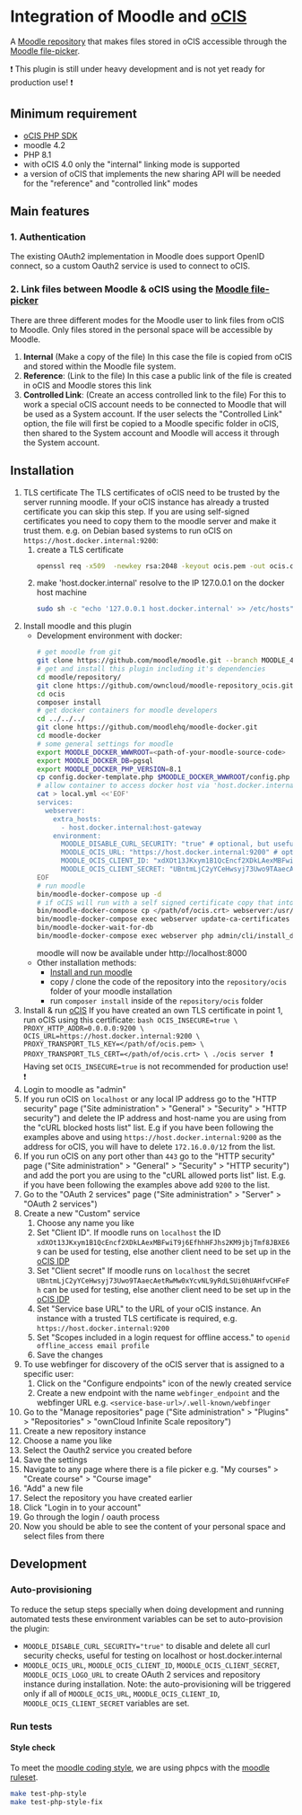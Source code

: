 # Integration of Moodle and [oCIS](https://doc.owncloud.com/ocis/next/)

A [Moodle repository](https://docs.moodle.org/402/en/Repositories) that makes files stored in oCIS accessible through the [Moodle file-picker](https://docs.moodle.org/402/en/File_picker).

:exclamation: This plugin is still under heavy development and is not yet ready for production use! :exclamation:

## Minimum requirement
- [oCIS PHP SDK](https://github.com/owncloud/ocis-php-sdk/)
- moodle 4.2
- PHP 8.1
- with oCIS 4.0 only the "internal" linking mode is supported
- a version of oCIS that implements the new sharing API will be needed for the "reference" and "controlled link" modes

## Main features

### 1. Authentication
The existing OAuth2 implementation in Moodle does support OpenID connect, so a custom Oauth2 service is used to connect to oCIS.

### 2. Link files between Moodle & oCIS using the [Moodle file-picker](https://docs.moodle.org/402/en/File_picker)

There are three different modes for the Moodle user to link files from oCIS to Moodle. Only files stored in the personal space will be accessible by Moodle.

1. **Internal** (Make a copy of the file)
   In this case the file is copied from oCIS and stored within the Moodle file system.
2. **Reference**: (Link to the file)
   In this case a public link of the file is created in oCIS and Moodle stores this link
3. **Controlled Link**: (Create an access controlled link to the file)
   For this to work a special oCIS account needs to be connected to Moodle that will be used as a System account. If the user selects the "Controlled Link" option, the file will first be copied to a Moodle specific folder in oCIS, then shared to the System account and Moodle will access it through the System account.

## Installation
1. TLS certificate
   The TLS certificates of oCIS need to be trusted by the server running moodle. If your oCIS instance has already a trusted certificate you can skip this step. 
   If you are using self-signed certificates you need to copy them to the moodle server and make it trust them. e.g. on Debian based systems to run oCIS on `https://host.docker.internal:9200`:
   1. create a TLS certificate
      ```bash
      openssl req -x509  -newkey rsa:2048 -keyout ocis.pem -out ocis.crt -nodes -days 365 -subj '/CN=host.docker.internal'
      ```
   2. make 'host.docker.internal' resolve to the IP 127.0.0.1 on the docker host machine
      ```bash
      sudo sh -c "echo '127.0.0.1 host.docker.internal' >> /etc/hosts"
      ```
2. Install moodle and this plugin
    - Development environment with docker:
      ```bash
      # get moodle from git
      git clone https://github.com/moodle/moodle.git --branch MOODLE_402_STABLE --single-branch --depth=1
      # get and install this plugin including it's dependencies
      cd moodle/repository/
      git clone https://github.com/owncloud/moodle-repository_ocis.git ocis
      cd ocis
      composer install
      # get docker containers for moodle developers
      cd ../../../
      git clone https://github.com/moodlehq/moodle-docker.git
      cd moodle-docker
      # some general settings for moodle
      export MOODLE_DOCKER_WWWROOT=<path-of-your-moodle-source-code>
      export MOODLE_DOCKER_DB=pgsql
      export MOODLE_DOCKER_PHP_VERSION=8.1
      cp config.docker-template.php $MOODLE_DOCKER_WWWROOT/config.php
      # allow container to access docker host via 'host.docker.internal'
      cat > local.yml <<'EOF'
      services:
        webserver:
          extra_hosts:
            - host.docker.internal:host-gateway
          environment:
            MOODLE_DISABLE_CURL_SECURITY: "true" # optional, but useful for testing on localhost or host.docker.internal
            MOODLE_OCIS_URL: "https://host.docker.internal:9200" # optional, used to create OAuth 2 services and repository instance during installation
            MOODLE_OCIS_CLIENT_ID: "xdXOt13JKxym1B1QcEncf2XDkLAexMBFwiT9j6EfhhHFJhs2KM9jbjTmf8JBXE69"  # optional, used to create OAuth 2 services and repository instance during installation
            MOODLE_OCIS_CLIENT_SECRET: "UBntmLjC2yYCeHwsyj73Uwo9TAaecAetRwMw0xYcvNL9yRdLSUi0hUAHfvCHFeFh" # optional, used to create OAuth 2 services and repository instance during installation
      EOF
      # run moodle
      bin/moodle-docker-compose up -d
      # if oCIS will run with a self signed certificate copy that into the moodle container and make it trust it
      bin/moodle-docker-compose cp </path/of/ocis.crt> webserver:/usr/local/share/ca-certificates/
      bin/moodle-docker-compose exec webserver update-ca-certificates
      bin/moodle-docker-wait-for-db
      bin/moodle-docker-compose exec webserver php admin/cli/install_database.php --agree-license --fullname="Docker moodle" --shortname="docker_moodle" --summary="Docker moodle site" --adminpass="admin" --adminemail="admin@example.com"
      ```
      moodle will now be available under http://localhost:8000
    - Other installation methods:
        - [Install and run moodle](https://docs.moodle.org/402/en/Installing_Moodle)
        - copy / clone the code of the repository into the `repository/ocis` folder of your moodle installation
        - run `composer install` inside of the `repository/ocis` folder
3. Install & run [oCIS](https://doc.owncloud.com/ocis/next/quickguide/quickguide.html)
   If you have created an own TLS certificate in point 1, run oCIS using this certificate: 
        ```bash
        OCIS_INSECURE=true \
        PROXY_HTTP_ADDR=0.0.0.0:9200 \
        OCIS_URL=https://host.docker.internal:9200 \
        PROXY_TRANSPORT_TLS_KEY=</path/of/ocis.pem> \
        PROXY_TRANSPORT_TLS_CERT=</path/of/ocis.crt> \
        ./ocis server
        ```
        :exclamation: Having set `OCIS_INSECURE=true` is not recommended for production use! :exclamation:
4. Login to moodle as "admin"
5. If you run oCIS on `localhost` or any local IP address go to the "HTTP security" page ("Site administration" > "General" > "Security" > "HTTP security") and delete the IP address and host-name you are using from the "cURL blocked hosts list" list. E.g if you have been following the examples above and using `https://host.docker.internal:9200` as the address for oCIS, you will have to delete `172.16.0.0/12` from the list. 
6. If you run oCIS on any port other than `443` go to the "HTTP security" page ("Site administration" > "General" > "Security" > "HTTP security") and add the port you are using to the "cURL allowed ports list" list. E.g. if you have been following the examples above add `9200` to the list.
7. Go to the "OAuth 2 services" page ("Site administration" > "Server" > "OAuth 2 services")
8. Create a new "Custom" service
   1. Choose any name you like
   2. Set "Client ID".
      If moodle runs on `localhost` the ID `xdXOt13JKxym1B1QcEncf2XDkLAexMBFwiT9j6EfhhHFJhs2KM9jbjTmf8JBXE69` can be used for testing, else another client need to be set up in the [oCIS IDP](https://owncloud.dev/services/idp/configuration/)
   3. Set "Client secret"
      If moodle runs on `localhost` the secret `UBntmLjC2yYCeHwsyj73Uwo9TAaecAetRwMw0xYcvNL9yRdLSUi0hUAHfvCHFeFh` can be used for testing, else another client need to be set up in the [oCIS IDP](https://owncloud.dev/services/idp/configuration/)
   4. Set "Service base URL" to the URL of your oCIS instance. An instance with a trusted TLS certificate is required, e.g. `https://host.docker.internal:9200`
   5. Set "Scopes included in a login request for offline access." to `openid offline_access email profile`
   6. Save the changes
9. To use webfinger for discovery of the oCIS server that is assigned to a specific user:
    1. Click on the "Configure endpoints" icon of the newly created service
    2. Create a new endpoint with the name `webfinger_endpoint` and the webfinger URL e.g. `<service-base-url>/.well-known/webfinger`
10. Go to the "Manage repositories" page ("Site administration" > "Plugins" > "Repositories" > "ownCloud Infinite Scale repository")
11. Create a new repository instance
12. Choose a name you like
13. Select the Oauth2 service you created before
14. Save the settings
15. Navigate to any page where there is a file picker e.g. "My courses" > "Create course" > "Course image"
16. "Add" a new file
17. Select the repository you have created earlier
18. Click "Login in to your account"
19. Go through the login / oauth process
20. Now you should be able to see the content of your personal space and select files from there


## Development

### Auto-provisioning

To reduce the setup steps specially when doing development and running automated tests these environment variables can be set to auto-provision the plugin:

- `MOODLE_DISABLE_CURL_SECURITY="true"` to disable and delete all curl security checks, useful for testing on localhost or host.docker.internal
- `MOODLE_OCIS_URL`, `MOODLE_OCIS_CLIENT_ID`, `MOODLE_OCIS_CLIENT_SECRET`, `MOODLE_OCIS_LOGO_URL` to create OAuth 2 services and repository instance during installation. Note: the auto-provisioning will be triggered only if all of `MOODLE_OCIS_URL`, `MOODLE_OCIS_CLIENT_ID`, `MOODLE_OCIS_CLIENT_SECRET` variables are set.

### Run tests

#### Style check
To meet the [moodle coding style](https://moodledev.io/general/development/policies/codingstyle), we are using phpcs with the [moodle ruleset](https://moodledev.io/general/development/tools/phpcs).
```bash
make test-php-style
make test-php-style-fix
```
